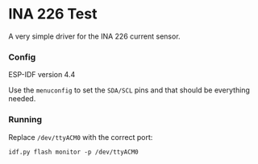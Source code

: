 # INA 226 Test

A very simple driver for the INA 226 current sensor.

### Config
ESP-IDF version 4.4

Use the `menuconfig` to set the `SDA/SCL` pins and that should be everything needed.

### Running
Replace `/dev/ttyACM0` with the correct port:

    idf.py flash monitor -p /dev/ttyACM0